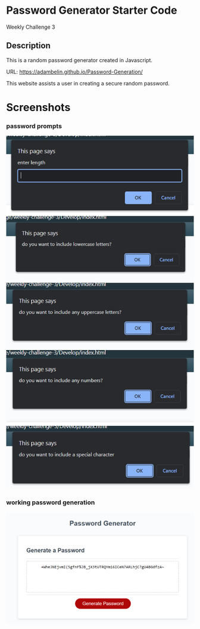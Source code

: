 # Password Generator Starter Code
Weekly Challenge 3
## Description
This is a random password generator created in Javascript.

URL: https://adambelin.github.io/Password-Generation/

This website assists a user in creating a secure random password.

# Screenshots

### password prompts
![](assets/images/../../Develop/assets/images/password-length.png)
![](assets/images/../../Develop/assets/images/lowercase.png)
![](assets/images/../../Develop/assets/images/uppercase.png)
![](assets/images/../../Develop/assets/images/number.png)
![](assets/images/../../Develop/assets/images/special-character.png)

### working password generation
![](assets/../Develop/assets/images/generated-password.png)